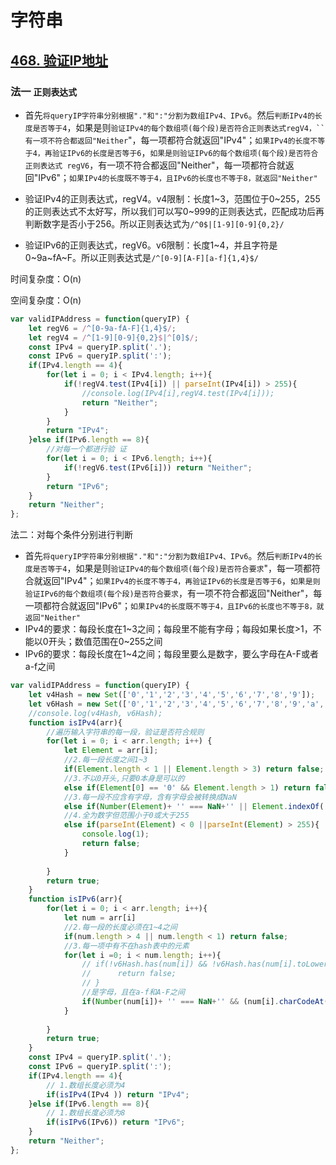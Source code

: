 # 字符串

## [468. 验证IP地址](https://leetcode-cn.com/problems/validate-ip-address/)

### 法一 `正则表达式`

- 首先`将queryIP字符串分别根据"."和":"分割为数组IPv4、IPv6`。然后`判断IPv4的长度是否等于4`，如果是则`验证IPv4的每个数组项(每个段)是否符合正则表达式regV4，``有一项不符合都返回"Neither`"，每一项都符合就返回"IPv4"；`如果IPv4的长度不等于4，再验证IPv6的长度是否等于6`，`如果是则验证IPv6的每个数组项(每个段)是否符合正则表达式 regV6`，有一项不符合都返回"Neither"，每一项都符合就返回"IPv6"；`如果IPv4的长度既不等于4，且IPv6的长度也不等于8，就返回"Neither"`

- 验证IPv4的正则表达式，regV4。v4限制：长度1~3，范围位于0~255，255的正则表达式不太好写，所以我们可以写0~999的正则表达式，匹配成功后再判断数字是否小于256。所以正则表达式为`/^0$|[1-9][0-9]{0,2}/`
- 验证IPv6的正则表达式，regV6。v6限制：长度1~4，并且字符是0~9a~fA~F。所以正则表达式是`/^[0-9][A-F][a-f]{1,4}$/`

时间复杂度：O(n)

空间复杂度：O(n)

``` javascript
var validIPAddress = function(queryIP) {
    let regV6 = /^[0-9a-fA-F]{1,4}$/;
    let regV4 = /^[1-9][0-9]{0,2}$|^[0]$/;
    const IPv4 = queryIP.split('.');
    const IPv6 = queryIP.split(':');
    if(IPv4.length == 4){
        for(let i = 0; i < IPv4.length; i++){
            if(!regV4.test(IPv4[i]) || parseInt(IPv4[i]) > 255){
                //console.log(IPv4[i],regV4.test(IPv4[i]));
                return "Neither";
            }
        }
        return "IPv4";
    }else if(IPv6.length == 8){
        //对每一个都进行验 证
        for(let i = 0; i < IPv6.length; i++){
            if(!regV6.test(IPv6[i])) return "Neither";
        }
        return "IPv6";
    }
    return "Neither";   
};
```

法二：对每个条件分别进行判断

- 首先`将queryIP字符串分别根据"."和":"分割为数组IPv4、IPv6`。然后`判断IPv4的长度是否等于4`，如果是则`验证IPv4的每个数组项(每个段)是否符合要求`"，每一项都符合就返回"IPv4"；`如果IPv4的长度不等于4，再验证IPv6的长度是否等于6`，`如果是则验证IPv6的每个数组项(每个段)是否符合要求`，有一项不符合都返回"Neither"，每一项都符合就返回"IPv6"；`如果IPv4的长度既不等于4，且IPv6的长度也不等于8，就返回"Neither"`
- IPv4的要求：每段长度在1~3之间；每段里不能有字母；每段如果长度>1，不能以0开头；数值范围在0~255之间
- IPv6的要求：每段长度在1~4之间；每段里要么是数字，要么字母在A-F或者a-f之间

``` javascript
var validIPAddress = function(queryIP) {
    let v4Hash = new Set(['0','1','2','3','4','5','6','7','8','9']);
    let v6Hash = new Set(['0','1','2','3','4','5','6','7','8','9','a','b','c','d','e','f']);
    //console.log(v4Hash, v6Hash);
    function isIPv4(arr){
        //遍历输入字符串的每一段，验证是否符合规则
        for(let i = 0; i < arr.length; i++) {
            let Element = arr[i];
            //2.每一段长度之间1~3
            if(Element.length < 1 || Element.length > 3) return false;
            //3.不以0开头,只要0本身是可以的
            else if(Element[0] == '0' && Element.length > 1) return false;         
            //3.每一段不应含有字母，含有字母会被转换成NaN 
            else if(Number(Element)+ '' === NaN+'' || Element.indexOf('e') != -1 || Element.indexOf('E') != -1) return false;
            //4.全为数字但范围小于0或大于255 
            else if(parseInt(Element) < 0 ||parseInt(Element) > 255){
                console.log(1);
                return false;
            }
            
        }
        return true;
    }
    function isIPv6(arr){
        for(let i = 0; i < arr.length; i++){
            let num = arr[i]
            //2.每一段的长度必须在1~4之间
            if(num.length > 4 || num.length < 1) return false;
            //3.每一项中有不在hash表中的元素
            for(let i =0; i < num.length; i++){
                // if(!v6Hash.has(num[i]) && !v6Hash.has(num[i].toLowerCase())){
                //      return false;
                // }
                //是字母，且在a-f和A-F之间
                if(Number(num[i])+ '' === NaN+'' && (num[i].charCodeAt() < 65 || num[i].charCodeAt() > 70 && num[i].charCodeAt() < 97 || num[i].charCodeAt() > 102) ) return false;
            }
            
        }
        return true;
    }
    const IPv4 = queryIP.split('.');
    const IPv6 = queryIP.split(':');
    if(IPv4.length == 4){
        // 1.数组长度必须为4
        if(isIPv4(IPv4 )) return "IPv4";
    }else if(IPv6.length == 8){
        // 1.数组长度必须为8
        if(isIPv6(IPv6)) return "IPv6";
    }
    return "Neither";
};
```

